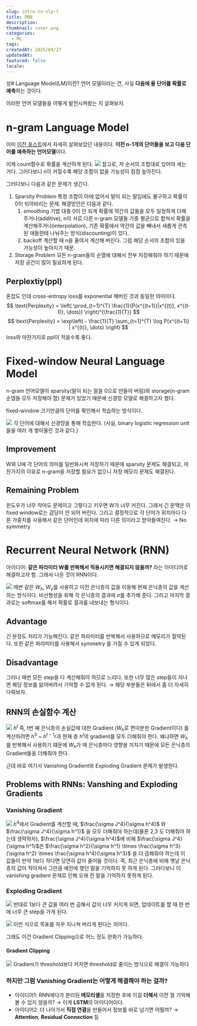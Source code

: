 ```yaml
---
slug: intro-to-nlp-7
title: RNN
description:
thumbnail: cover.png
categories:
  - ML
tags:
createdAt: 2025/04/27
updatedAt:
featured: false
locale:
---
```

성# Language Model(LM)이란?
언어 모델이라는 건, 사실 **다음에 올 단어를 확률로 예측**하는 것이다.

이러한 언어 모델들을 어떻게 발전시켜왔는 지 살펴보자.

# n-gram Language Model
이미 [이전 포스트](https://www.jinsoolve.com/posts/intro-to-nlp-2/)에서 자세히 살펴보았던 내용이다.
**이전 n-1개의 단어들을 보고 다음 단어를 예측하는 언어모델**이다.

이제 count함수로 확률을 계산하게 된다.
![](https://i.imgur.com/6xsdYwp.png)
참고로, 저 순서의 조합대로 있어야 세는 거다.
그러다보니 n이 커질수록 해당 조합이 없을 가능성이 점점 높아진다.

그러다보니 다음과 같은 문제가 생긴다.
1. Sparsity Problem
   특정 조합이 아에 없어서 말이 되는 말임에도 불구하고 확률이 0이 되어비리는 문제. 
	해결방안은 다음과 같다.
	1. smoothing 기법
	   대충 0이 안 되게 확률에 약간의 값들을 모두 일정하게 더해주거나(additive), n이 서로 다른 n-gram 모델들 가중 평균으로 합쳐서 확률을 계산해주거나(interpolation), 기존 확률에서 약간의 값을 빼내서 새롭게 관측된 애들한테 나눠주는 방식(discounting)이 있다.
	2. backoff
	   계산할 때 n을 줄여서 계산해 버린다. 그럼 해당 순서의 조합이 있을 가능성이 높아지기 때문.
2. Storage Problem
   모든 n-gram들의 순열에 대해서 전부 저장해줘야 하기 때문에 저장 공간이 많이 필요하게 된다.


## Perplextiy(ppl)
혼잡도 인데 cross-entropy loss를 exponential 해버린 것과 동일한 의미이다.
$$
\text{Perplexity} = \left( \prod_{t=1}^{T} \frac{1}{P(x^{(t+1)}|x^{(t)}, x^{(t-1)}, \dots)} \right)^{\frac{1}{T}}
$$
$$
\text{Perplexity} = \exp\left( - \frac{1}{T} \sum_{t=1}^{T} \log P(x^{(t+1)} | x^{(t)}, \dots) \right)
$$
loss와 마찬가지로 ppl이 적을수록 좋다.

# Fixed-window Neural Language Model
n-gram 언어모델이 sparsity(말이 되는 말을 0으로 만들어 버림)와 storage(n-gram 순열들 모두 저장해야 함) 문제가 있었기 때문에 신경망 모델로 해결하고자 했다.

fixed-window 크기만큼의 단어를 확인해서 학습하는 방식이다.

![](https://i.imgur.com/IGmwjeZ.png)
각 단어에 대해서 신경망을 통해 학습한다. (사실, binary logistic regression unit 들을 여러 개 쌓아올린 것과 같다.)

## Improvement
W와 U에 각 단어의 의미를 일반화시켜 저장하기 때문에 sparsity 문제도 해결되고, 마찬가지의 이유로 n-gram을 저장할 필요가 없으니 저장 메모리 문제도 해결된다.

## Remaining Problem
윈도우가 너무 작아도 문제이고 그렇다고 키우면 W가 너무 커진다. 그래서 긴 문맥은 이 fixed window로는 감당이 안 되어 버린다.
그리고 결정적으로 각 단어가 위치마다 다른 가중치를 사용해서 같은 단어인데 위치에 따라 다른 의미라고 받아들여진다. → No symmetry

# Recurrent Neural Network (RNN)
아이디어: **같은 파라미터 W를 반복해서 적용시키면 해결되지 않을까?** 라는 아이디어로 해결하고자 함.
그래서 나온 것이 RNN이다.

![](https://i.imgur.com/PlK76Ov.png)
매번 같은 $W_{h}$, $W_{e}$를 사용하고 이전 은닉층의 값을 이용해 현재 은닉층의 값을 계산하는 방식이다.
비선형성을 위해 각 은닉층의 결과에 $\sigma$를 추가해 준다. 그리고 마지막 결과로는 $\text{softmax}$를 해서 확률로 결과를 내보내는 형식이다.

## Advantage
긴 문장도 처리가 가능해진다.
같은 파라미터를 반복해서 사용하므로 메모리가 절약된다.
또한 같은 파라미터를 사용해서 symmetry 를 가질 수 있게 되었다.

## Disadvantage
그러나 매번 모든 step을 다 계산해줘야 하므로 느리다.
또한 너무 많은 step들이 지나면 해당 정보를 잃어버려서 기억할 수 없게 된다. 
→ 해당 부분들은 뒤에서 좀 더 자세히 다뤄보자.

## RNN의 손실함수 계산
![](https://i.imgur.com/sMGtpfp.png)
$h^t$ 즉, t번 째 은닉층의 손실값에 대한 Gradient ($W_h$로 편미분한 Gradient이다) 를 계산하려면 $h^0$ ~ $h^{t-1}$r과 현재 층 $h^t$의 gradient를 모두 더해줘야 한다.
왜냐하면 $W_{h}$를 반복해서 사용하기 떄문에 $W_{h}$가 매 은닉층마다 영향을 끼치기 때문에 모든 은닉층의 Gradient들을 더해줘야 한다.

근데 바로 여기서 Vanishing Gradient와 Exploding Gradient 문제가 발생한다.

## Problems with RNNs: Vanshing and Exploding Gradients
### Vanishing Gradient
![](https://i.imgur.com/e5FB2Tb.png)
$h^4$에서 Gradient를 계산할 때, $\frac{\sigma J^4}{\sigma h^4}$ 와 $\frac{\sigma J^4}{\sigma h^1}$ 을 모두 더해줘야 하는데(물론 2,3 도 더해줘야 하는데 생략하자), $\frac{\sigma J^4}{\sigma h^4}$에 비해 $\frac{\sigma J^4}{\sigma h^1}$은 $\frac{\sigma h^2}{\sigma h^1} \times \frac{\sigma h^3}{\sigma h^2} \times  \frac{\sigma h^4}{\sigma h^3}$ 을 더 곱해줘야 하는데 이 값들이 만약 1보다 작다면 당연히 값이 줄어들 것이다.
즉, 최근 은닉층에 비해 옛날 은닉층의 값이 작아져서 그만큼 예전에 했던 말을 기억하지 못 하게 된다.
그러다보니 이 vanishing gradient 문제로 인해 오래 전 말을 기억하지 못하게 된다.

### Exploding Gradient
![](https://i.imgur.com/unNXWMa.png)
반대로 1보다 큰 값을 여러 번 곱해서 값이 너무 커지게 되면, 업데이트를 할 때 한 번에 너무 큰 step을 가게 된다.

![](https://i.imgur.com/4zGdy0b.png)
이런 식으로 목표를 자꾸 지나쳐 버리게 된다는 의미다.

그래도 이건 Gradient Clipping으로 어느 정도 완화가 가능하다.

#### Gradient Clipping
![](https://i.imgur.com/dSWMK0j.png)
Gradient가 threshold보다 커지면 threshold로 줄이는 방식으로 해결이 가능하다

### 하지만 그럼 Vanishing Gradient는 어떻게 해결해야 하는 걸까?
- 아이디어1: RNN에다가 분리된 **메모리셀**을 저장한 후에 이걸 **더해서** 이전 껄 기억해 볼 수 있지 않을까? → 이게 **LSTM**의 아이디어이다.
- 아이디어2: 더 나아가서 **직접 연결**을 만들어서 정보를 바로 넘기면 어떨까? → **Attention**, **Residual Connection** 등

